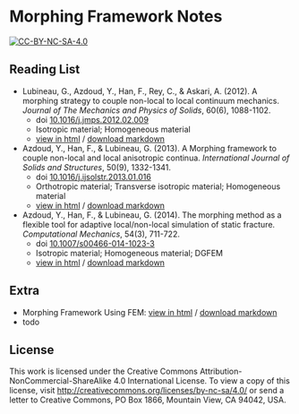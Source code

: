 # Morphing Framework Notes

[![CC-BY-NC-SA-4.0](https://i.creativecommons.org/l/by-nc-sa/4.0/88x31.png)](https://creativecommons.org/licenses/by-nc-sa/4.0/)

## Reading List

* Lubineau, G., Azdoud, Y., Han, F., Rey, C., & Askari, A. (2012). A morphing strategy to couple non-local to local continuum mechanics. *Journal of The Mechanics and Physics of Solids*, 60(6), 1088-1102.
  * doi [10.1016/j.jmps.2012.02.009](https://doi.org/10.1016/j.jmps.2012.02.009)
  * Isotropic material; Homogeneous material
  * [view in html](https://polossk.github.io/Morphing-Framework-Notes/文章阅读记录-2012-各向同性的均匀材料的耦合方法.html) / [download markdown](https://github.com/polossk/Morphing-Framework-Notes/raw/master/notebooks/文章阅读记录-2012-各向同性的均匀材料的耦合方法.md)
* Azdoud, Y., Han, F., & Lubineau, G. (2013). A Morphing framework to couple non-local and local anisotropic continua. *International Journal of Solids and Structures*, 50(9), 1332-1341.
  * doi [10.1016/j.ijsolstr.2013.01.016](https://doi.org/10.1016/j.ijsolstr.2013.01.016)
  * Orthotropic material; Transverse isotropic material; Homogeneous material
  * [view in html](https://polossk.github.io/Morphing-Framework-Notes/文章阅读记录-2013-各向异性的均匀材料的耦合方法.html) / [download markdown](https://github.com/polossk/Morphing-Framework-Notes/raw/master/notebooks/文章阅读记录-2013-各向异性的均匀材料的耦合方法.md)
* Azdoud, Y., Han, F., & Lubineau, G. (2014). The morphing method as a flexible tool for adaptive local/non-local simulation of static fracture. *Computational Mechanics*, 54(3), 711-722.
  * doi [10.1007/s00466-014-1023-3](https://doi.org/10.1007/s00466-014-1023-3)
  * Isotropic material; Homogeneous material; DGFEM
  * [view in html](https://polossk.github.io/Morphing-Framework-Notes/文章阅读记录-2014-模拟具有预置裂纹的裂纹扩展.html) / [download markdown](https://github.com/polossk/Morphing-Framework-Notes/raw/master/notebooks/文章阅读记录-2014-模拟具有预置裂纹的裂纹扩展.md)

## Extra

* Morphing Framework Using FEM: [view in html](https://polossk.github.io/Morphing-Framework-Notes/笔记-各向同性均匀材料的耦合有限元方法.html)  / [download markdown](https://github.com/polossk/Morphing-Framework-Notes/raw/master/notebooks/笔记-各向同性均匀材料的耦合有限元方法.md)
* todo

## License

This work is licensed under the Creative Commons Attribution-NonCommercial-ShareAlike 4.0 International License. To view a copy of this license, visit <http://creativecommons.org/licenses/by-nc-sa/4.0/> or send a letter to Creative Commons, PO Box 1866, Mountain View, CA 94042, USA.

